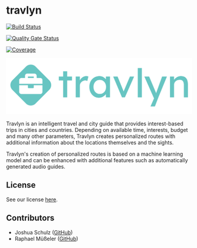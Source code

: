 # travlyn

[![Build Status](https://jenkins.raphael-muesseler.de/job/travlyn/job/master/badge/icon)](https://jenkins.raphael-muesseler.de/job/travlyn/job/master/)

[![Quality Gate Status](https://sonarqube.raphael-muesseler.de/api/project_badges/measure?project=travlyn&metric=alert_status)](https://sonarqube.raphael-muesseler.de/dashboard?id=travlyn)

[![Coverage](https://sonarqube.raphael-muesseler.de/api/project_badges/measure?project=travlyn&metric=coverage)](https://sonarqube.raphael-muesseler.de/dashboard?id=travlyn)

![Travlyn Logo](./docs/logo/travlyn_lettering.png "Travlyn Logo")

Travlyn is an intelligent travel and city guide that provides interest-based trips in cities and countries. Depending on available time, interests, budget and many other parameters, Travlyn creates personalized routes with additional information about the locations themselves and the sights.

Travlyn's creation of personalized routes is based on a machine learning model and can be enhanced with additional features such as automatically generated audio guides.

## License

See our license [here](LICENSE).

## Contributors

- Joshua Schulz ([GitHub](https://github.com/joshuaschu))
- Raphael Müßeler ([GitHub](https://github.com/raphaelmue))
